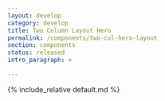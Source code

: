 ```yaml
---
layout: develop
category: develop
title: Two Column Layout Hero
permalink: /components/two-col-hero-layout
section: components
status: released
intro_paragraph: >

---
```


{% include_relative default.md %}
